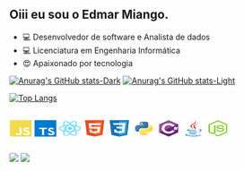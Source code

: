 ## Oiii eu sou o Edmar Miango.


- 💻 Desenvolvedor de software e Analista de dados
- 💻 Licenciatura em Engenharia Informática
- 😍 Apaixonado por tecnologia

[![Anurag's GitHub stats-Dark](https://github-readme-stats.vercel.app/api?username=Edmarmiango&show_icons=true&theme=highcontrast#gh-dark-mode-only)](https://github.com/Edmarmiango/github-readme-stats#gh-dark-mode-only)
[![Anurag's GitHub stats-Light](https://github-readme-stats.vercel.app/api?username=Edmarmiango&show_icons=true&theme=highcontrast#gh-dark-mode-only)](https://github.com/Edmarmiango/github-readme-stats#gh-light-mode-only)

[![Top Langs](https://github-readme-stats.vercel.app/api/top-langs/?username=Edmarmiango&langs_count=5&layout=compact&theme=highcontrast#gh-dark-mode-only)](https://github.com/Edmarmiango/github-readme-stats)




<div style="display: inline_block"><br>
  <img align="center" alt="Rafa-Js" height="30" width="40" src="https://raw.githubusercontent.com/devicons/devicon/master/icons/javascript/javascript-plain.svg">
  <img align="center" alt="Rafa-Ts" height="30" width="40" src="https://raw.githubusercontent.com/devicons/devicon/master/icons/typescript/typescript-plain.svg">
  <img align="center" alt="Rafa-React" height="30" width="40" src="https://raw.githubusercontent.com/devicons/devicon/master/icons/react/react-original.svg">
  <img align="center" alt="Rafa-HTML" height="30" width="40" src="https://raw.githubusercontent.com/devicons/devicon/master/icons/html5/html5-original.svg">
  <img align="center" alt="Rafa-CSS" height="30" width="40" src="https://raw.githubusercontent.com/devicons/devicon/master/icons/css3/css3-original.svg">
  <img align="center" alt="Rafa-Python" height="30" width="40" src="https://raw.githubusercontent.com/devicons/devicon/master/icons/python/python-original.svg">
  <img align="center" alt="Rafa-Csharp" height="30" width="40" src="https://raw.githubusercontent.com/devicons/devicon/master/icons/csharp/csharp-original.svg">
  <img align="center" alt="Rafa-Java" height="30" width="40" src="https://raw.githubusercontent.com/devicons/devicon/master/icons/java/java-original.svg">
  <img align="center" alt="Rafa-Csharp" height="30" width="40" src="https://raw.githubusercontent.com/devicons/devicon/master/icons/nodejs/nodejs-original.svg">
</div>
  
  ##
 
<div> 
  <a href = "mailto:edmarcardosomiango@gmail.com"><img src="https://img.shields.io/badge/-Gmail-%23333?style=for-the-badge&logo=gmail&logoColor=white" target="_blank"></a>
  <a href="https://www.linkedin.com/in/edmarmiango/" target="_blank"><img src="https://img.shields.io/badge/-LinkedIn-%230077B5?style=for-the-badge&logo=linkedin&logoColor=white" target="_blank"></a> 
  
</div>
